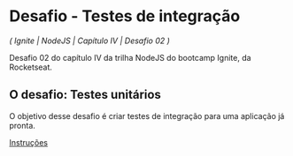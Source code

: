 # Desafio - Testes de integração

_( Ignite | NodeJS | Capítulo IV | Desafio 02 )_

Desafio 02 do capítulo IV da trilha NodeJS do bootcamp Ignite, da Rocketseat.

## O desafio: Testes unitários

O objetivo desse desafio é criar testes de integração para uma aplicação já pronta.

[Instruções](https://www.notion.so/Desafio-02-Testes-de-integra-o-70a8af48044d444cb1d2c1fa00056958)
